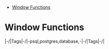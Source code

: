 <!-- TOC -->

- [Window Functions](#window-functions)

<!-- /TOC -->


# Window Functions 






|\-/|Tags|\-/|-psql,postgres,database,-|\-/|Tags|\-/|